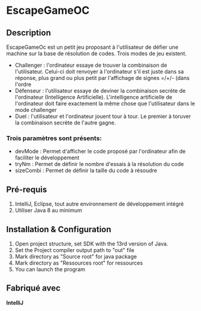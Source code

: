 # EscapeGameOC

## Description
EscapeGameOc est un petit jeu proposant à l'utilisateur de défier une machine sur la base de résolution de codes.
Trois modes de jeu existent.
- Challenger : l'ordinateur essaye de trouver la combinaison de l'utilisateur. Celui-ci doit renvoyer à l'ordinateur s'il est juste dans sa réponse, plus grand ou plus petit par l'affichage de signes =/+/- (dans l'ordre
- Défenseur : l'utilisateur essaye de deviner la combinaison secrète de l'ordinateur (Intelligence Artificielle). L'intelligence artificielle de l'ordinateur doit faire exactement la même chose que l'utilisateur dans le mode challenger
- Duel : l'utilisateur et l'ordinateur jouent tour à tour. Le premier à toruver la combinaison secrète de l'autre gagne.

### Trois paramètres sont présents:
- devMode : Permet d'afficher le code proposé par l'ordinateur afin de faciliter le développement
- tryNm : Permet de définir le nombre d'essais à la résolution du code
- sizeCombi : Permet de définir la taille du code à résoudre

 
## Pré-requis
1. IntelliJ, Eclipse, tout autre environnement de développement intégré
2. Utiliser Java 8 au minimum

## Installation & Configuration
 
1. Open project structure, set SDK with the 13rd version of Java.
2. Set the Project compiler output path to "out" file
3. Mark directory as "Source root" for java package
4. Mark directory as "Ressources root" for ressources
5. You can launch the program

## Fabriqué avec
__IntelliJ__
